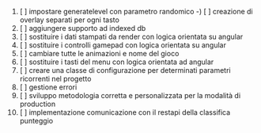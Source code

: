 1) [ ] impostare generatelevel con parametro randomico
-) [ ] creazione di overlay separati per ogni tasto
3) [ ] aggiungere supporto ad indexed db
4) [ ] sostituire i dati stampati da render con logica orientata su angular
5) [ ] sostituire i controlli gamepad con logica orientata su angular
6) [ ] cambiare tutte le animazioni e nome del gioco
7) [ ] sostituire i tasti del menu con logica orientata ad angular
8) [ ] creare una classe di configurazione per determinati parametri ricorrenti nel progetto
9) [ ] gestione errori
10) [ ] sviluppo metodologia corretta e personalizzata per la modalità di production
11) [ ] implementazione comunicazione con il restapi della classifica punteggio
